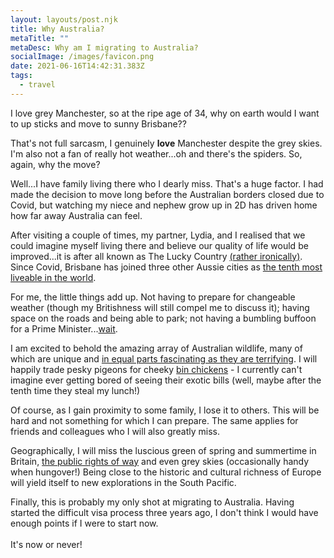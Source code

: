 ```yaml
---
layout: layouts/post.njk
title: Why Australia?
metaTitle: ""
metaDesc: Why am I migrating to Australia?
socialImage: /images/favicon.png
date: 2021-06-16T14:42:31.383Z
tags:
  - travel
---
```

I love grey Manchester, so at the ripe age of 34, why on earth would I want to up sticks and move to sunny Brisbane??

That's not full sarcasm, I genuinely **love** Manchester despite the grey skies. I'm also not a fan of really hot weather...oh and there's the spiders. So, again, why the move?

Well...I have family living there who I dearly miss. That's a huge factor. I had made the decision to move long before the Australian borders closed due to Covid, but watching my niece and nephew grow up in 2D has driven home how far away Australia can feel. 

After visiting a couple of times, my partner, Lydia, and I realised that we could imagine myself living there and believe our quality of life would be improved...it is after all known as The Lucky Country [(rather ironically)](https://www.bbc.co.uk/news/world-australia-29844752). Since Covid, Brisbane has joined three other Aussie cities as [the tenth most liveable in the world](https://www.cnbc.com/2021/06/09/global-liveability-index-2021-world-most-liveable-cities.html).

For me, the little things add up. Not having to prepare for changeable weather (though my Britishness will still compel me to discuss it); having space on the roads and being able to park; not having a bumbling buffoon for a Prime Minister...[wait](https://www.youtube.com/watch?v=thJRRcHGbQQ).

I am excited to behold the amazing array of Australian wildlife, many of which are unique and [in equal parts fascinating as they are terrifying](https://www.boredpanda.com/australia-scary-nature-animals/). I will happily trade pesky pigeons for cheeky [bin chickens](https://www.kickstarter.com/projects/jesseirwin/bin-chicken-an-australian-ibis-designer-pvc-art-toy-set) - I currently can't imagine ever getting bored of seeing their exotic bills (well, maybe after the tenth time they steal my lunch!)

Of course, as I gain proximity to some family, I lose it to others. This will be hard and not something for which I can prepare. The same applies for friends and colleagues who I will also greatly miss.

Geographically, I will miss the luscious green of spring and summertime in Britain, [the public rights of way](https://www.walksaroundbritain.co.uk/rightsofway.html) and even grey skies (occasionally handy when hungover!) Being close to the historic and cultural richness of Europe will yield itself to new explorations in the South Pacific.

Finally, this is probably my only shot at migrating to Australia. Having started the difficult visa process three years ago, I don't think I would have enough points if I were to start now.\
\
It's now or never!